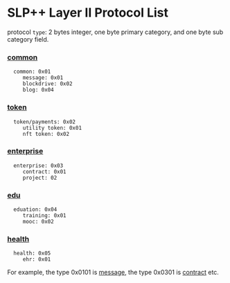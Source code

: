 # SLP++ Layer II Protocol List

 protocol `type`: 2 bytes integer, one byte primary category, and one byte sub category field. 

### [common](./common)
```
  common: 0x01
     message: 0x01
     blockdrive: 0x02
     blog: 0x04
```

### [token](./token)
```
  token/payments: 0x02
     utility token: 0x01
     nft token: 0x02 	   
```

### [enterprise](./enterprise)
```
  enterprise: 0x03
     contract: 0x01
     project: 02
```

### [edu](./education)
```
  eduation: 0x04
     training: 0x01 
     mooc: 0x02    
```
### [health](./healeth)
```
  health: 0x05
     ehr: 0x01
```  
For example, the type 0x0101 is [message](./common/slppp-message.md), the type 0x0301 is [contract](./enterprise/slppp-contract.md) etc.  